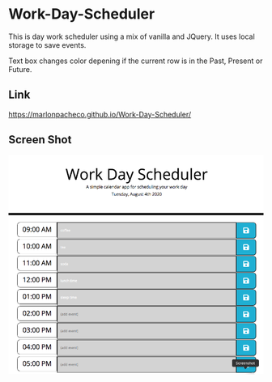 # Work-Day-Scheduler

This is day work scheduler using a mix of vanilla and JQuery. It uses local storage to save events.

Text box changes color depening if the current row is in the Past, Present or Future.

## Link
https://marlonpacheco.github.io/Work-Day-Scheduler/

## Screen Shot
![](assets/ScreenShot.png)


